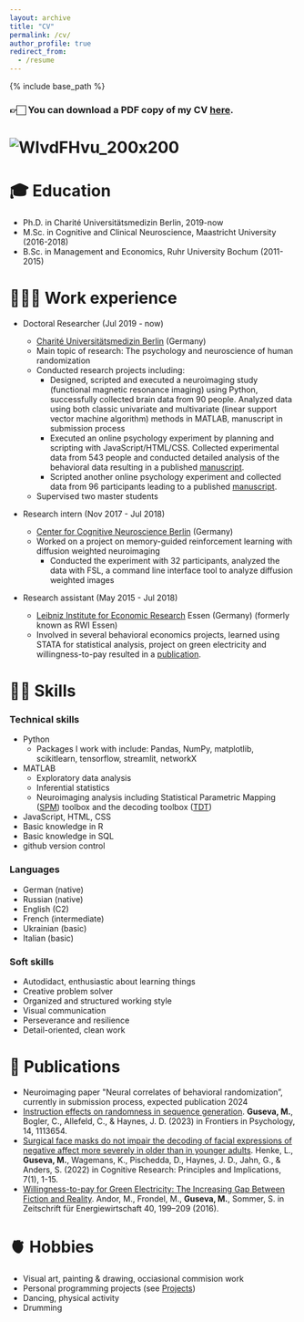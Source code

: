```yaml
---
layout: archive
title: "CV"
permalink: /cv/
author_profile: true
redirect_from:
  - /resume
---
```


{% include base_path %}


### 👉🏻 You can download a PDF copy of my CV [here](/files/CV_Guseva.pdf).
![WlvdFHvu_200x200](https://github.com/m-guseva/m-guseva.github.io/assets/63409978/b9d2cc13-9387-4795-9ab5-efaab2845be0)
======


🎓 Education
======
* Ph.D. in Charité Universitätsmedizin Berlin, 2019-now 
* M.Sc. in Cognitive and Clinical Neuroscience, Maastricht University (2016-2018)
* B.Sc. in Management and Economics, Ruhr University Bochum (2011-2015)

👩🏻‍🔬 Work experience
======
* Doctoral Researcher (Jul 2019 - now)
  * [Charité Universitätsmedizin Berlin](https://www.charite.de/) (Germany)
  * Main topic of research: The psychology and neuroscience of human randomization
  * Conducted research projects including:
    * Designed, scripted and executed a neuroimaging study (functional magnetic resonance imaging) using Python, successfully collected brain data from 90 people. Analyzed data using both classic univariate and multivariate (linear support vector machine algorithm) methods in MATLAB, manuscript in submission process
    * Executed an online psychology experiment by planning and scripting with JavaScript/HTML/CSS. Collected experimental data from 543 people and conducted detailed analysis of the behavioral data resulting in  a published [manuscript](https://www.frontiersin.org/articles/10.3389/fpsyg.2023.1113654/full).
    * Scripted another online psychology experiment and collected data from 96 participants leading to a published [manuscript](https://cognitiveresearchjournal.springeropen.com/articles/10.1186/s41235-022-00403-8).
  * Supervised two master students


* Research intern (Nov 2017 - Jul 2018)
  * [Center for Cognitive Neuroscience Berlin](https://www.ewi-psy.fu-berlin.de/en/psychologie/einrichtungen/ccnb/index.html) (Germany)
  * Worked on a project on memory-guided reinforcement learning with diffusion weighted neuroimaging
    * Conducted the experiment with 32 participants, analyzed the data with FSL, a command line interface tool to analyze diffusion weighted images
 
* Research assistant (May 2015 - Jul 2018)
  * [Leibniz Institute for Economic Research](https://www.rwi-essen.de/) Essen (Germany) (formerly known as RWI Essen)
  * Involved in several behavioral economics projects, learned using STATA for statistical analysis, project on green electricity and willingness-to-pay resulted in a [publication]((https://link.springer.com/article/10.1007/s12398-016-0185-4)).
  

💪🏻 Skills
======

### Technical skills
* Python
  * Packages I work with include: Pandas, NumPy, matplotlib, scikitlearn, tensorflow, streamlit, networkX
* MATLAB
  * Exploratory data analysis
  * Inferential statistics
  * Neuroimaging analysis including Statistical Parametric Mapping ([SPM](https://www.fil.ion.ucl.ac.uk/spm/)) toolbox and the decoding toolbox ([TDT](https://sites.google.com/site/tdtdecodingtoolbox/))
* JavaScript, HTML, CSS
* Basic knowledge in R
* Basic knowledge in SQL
* github version control


### Languages
* German (native)
* Russian (native)
* English (C2)
* French (intermediate)
* Ukrainian (basic)
* Italian (basic)

### Soft skills
* Autodidact, enthusiastic about learning things
* Creative problem solver
* Organized and structured working style
* Visual communication 
* Perseverance and resilience
* Detail-oriented, clean work



📝 Publications
======
- Neuroimaging paper "Neural correlates of behavioral randomization”, currently in submission process, expected publication 2024
- [Instruction effects on randomness in sequence generation](https://www.frontiersin.org/articles/10.3389/fpsyg.2023.1113654/full). 
**Guseva, M.**, Bogler, C., Allefeld, C., & Haynes, J. D. (2023) in Frontiers in Psychology, 14, 1113654.
- [Surgical face masks do not impair the decoding of facial expressions of negative affect more severely in older than in younger adults](https://cognitiveresearchjournal.springeropen.com/articles/10.1186/s41235-022-00403-8). Henke, L., **Guseva, M.**, Wagemans, K., Pischedda, D., Haynes, J. D., Jahn, G., & Anders, S. (2022) in Cognitive Research: Principles and Implications, 7(1), 1-15.
- [Willingness-to-pay for Green Electricity: The Increasing Gap Between Fiction and Reality](https://link.springer.com/article/10.1007/s12398-016-0185-4). Andor, M., Frondel, M., **Guseva, M.**, Sommer, S. in Zeitschrift für Energiewirtschaft 40, 199–209 (2016).



🫀 Hobbies
=====
- Visual art, painting & drawing, occiasional commision work
- Personal programming projects (see [Projects](https://m-guseva.github.io/portfolio/))
- Dancing, physical activity
- Drumming


